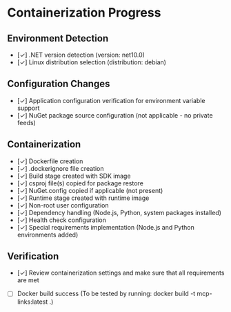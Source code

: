 # Containerization Progress

## Environment Detection
- [✓] .NET version detection (version: net10.0)
- [✓] Linux distribution selection (distribution: debian)

## Configuration Changes
- [✓] Application configuration verification for environment variable support
- [✓] NuGet package source configuration (not applicable - no private feeds)

## Containerization
- [✓] Dockerfile creation
- [✓] .dockerignore file creation
- [✓] Build stage created with SDK image
- [✓] csproj file(s) copied for package restore
- [✓] NuGet.config copied if applicable (not present)
- [✓] Runtime stage created with runtime image
- [✓] Non-root user configuration
- [✓] Dependency handling (Node.js, Python, system packages installed)
- [✓] Health check configuration
- [✓] Special requirements implementation (Node.js and Python environments added)

## Verification
- [✓] Review containerization settings and make sure that all requirements are met
- [ ] Docker build success (To be tested by running: docker build -t mcp-links:latest .)
